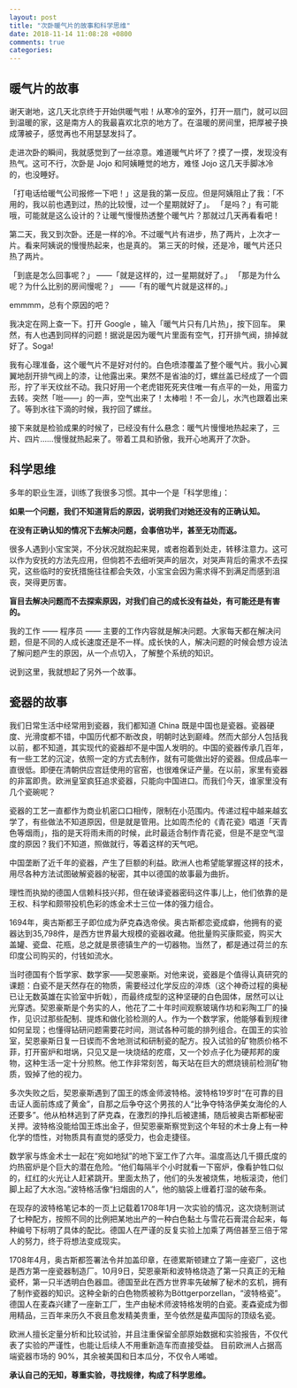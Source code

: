 ```yaml
---
layout: post
title: "次卧暖气片的故事和科学思维"
date: 2018-11-14 11:08:28 +0800
comments: true
categories: 
---
```


## 暖气片的故事

谢天谢地，这几天北京终于开始供暖气啦！从寒冷的室外，打开一扇门，就可以回到温暖的家，这是南方人的我最喜欢北京的地方了。在温暖的房间里，把厚被子换成薄被子，感觉再也不用瑟瑟发抖了。

走进次卧的瞬间，我就感觉到了一丝凉意。难道暖气片坏了？摸了一摸，发现没有热气。这可不行，次卧是 Jojo 和阿姨睡觉的地方，难怪 Jojo 这几天手脚冰冷的，也没睡好。

「打电话给暖气公司报修一下吧！」这是我的第一反应。但是阿姨阻止了我：「不用的，我以前也遇到过，热的比较慢，过一个星期就好了」。
「是吗？」有可能哦，可能就是这么设计的？让暖气慢慢热透整个暖气片？那就过几天再看看吧！

第二天，我又到次卧。还是一样的冷。不过暖气片有进步，热了两片，上次才一片。看来阿姨说的慢慢热起来，也是真的。
第三天的时候，还是冷，暖气片还只热了两片。

「到底是怎么回事呢？」
——「就是这样的，过一星期就好了。」
「那是为什么呢？为什么比别的房间慢呢？」
——「有的暖气片就是这样的。」

emmmm，总有个原因的吧？

我决定在网上查一下。打开 Google ，输入「暖气片只有几片热」，按下回车。
果然，有人也遇到同样的问题！据说是因为暖气片里面有空气，打开排气阀，排掉就好了。Soga!

我有心理准备，这个暖气片不是好对付的。白色喷漆覆盖了整个暖气片。我小心翼翼地刮开排气阀上的漆，让他露出来。果然不是省油的灯，螺丝盖已经成了一个圆形，拧了半天纹丝不动。我只好用一个老虎钳死死夹住唯一有点平的一处，用蛮力去转。突然「咝——」的一声，空气出来了！太棒啦！不一会儿，水汽也跟着出来了。等到水往下滴的时候，我拧回了螺丝。

接下来就是检验成果的时候了，已经没有什么悬念：暖气片慢慢地热起来了，三片、四片……慢慢就热起来了。带着工具和骄傲，我开心地离开了次卧。


## 科学思维

多年的职业生涯，训练了我很多习惯。其中一个是「科学思维」：

**如果一个问题，我们不知道背后的原因，说明我们对她还没有的正确认知。**

**在没有正确认知的情况下去解决问题，会事倍功半，甚至无功而返。**

很多人遇到小宝宝哭，不分状况就抱起来晃，或者抱着到处走，转移注意力。这可以作为安抚的方法先应用，但倘若不去细听哭声的层次，对哭声背后的需求不去探究，这些临时的安抚措施往往都会失效，小宝宝会因为需求得不到满足而感到沮丧，哭得更厉害。

**盲目去解决问题而不去探索原因，对我们自己的成长没有益处，有可能还是有害的。**

我的工作 —— 程序员 —— 主要的工作内容就是解决问题。大家每天都在解决问题，但是不同的人成长速度还是不一样。成长快的人，解决问题的时候会想方设法了解问题产生的原因，从一个点切入，了解整个系统的知识。

说到这里，我就想起了另外一个故事。

## 瓷器的故事

我们日常生活中经常用到瓷器，我们都知道 China 既是中国也是瓷器。瓷器硬度、光滑度都不错，中国历代都不断改良，明朝时达到巅峰。然而大部分人包括我以前，都不知道，其实现代的瓷器却不是中国人发明的。中国的瓷器传承几百年，有一些工艺的沉淀，依照一定的方式去制作，就有可能做出好的瓷器。但成品率一直很低。即便在清朝供应宫廷使用的官窑，也很难保证产量。在以前，家里有瓷器的非富即贵。欧洲皇室疯狂追求瓷器，只能向中国进口。而我们今天，谁家里没有几个瓷碗呢？

瓷器的工艺一直都作为商业机密口口相传，限制在小范围内。传递过程中越来越玄学了，有些做法不知道原因，但是就是管用。比如周杰伦的《青花瓷》唱道「天青色等烟雨」，指的是天将雨未雨的时候，此时最适合制作青花瓷，但是不是空气湿度的原因？我们不知道，照做就行，等着这样的天气吧。

中国垄断了近千年的瓷器，产生了巨额的利益。欧洲人也希望能掌握这样的技术，用尽各种方法试图破解瓷器的秘密，其中以德国的故事最为曲折。

理性而执拗的德国人信赖科技兴邦，但在破译瓷器密码这件事儿上，他们依靠的是王权、科学和颇带投机色彩的炼金术士三位一体的强力组合。

1694年，奥古斯都王子即位成为萨克森选帝侯。奥古斯都恋瓷成癖，他拥有的瓷器达到35,798件，是西方世界最大规模的瓷器收藏。他批量购买康熙瓷，购买大盖罐、瓷盘、花瓶，总之就是景德镇生产的一切器物。当然了，都是通过荷兰的东印度公司购买的，付钱如流水。

当时德国有个哲学家、数学家——契恩豪斯。对他来说，瓷器是个值得认真研究的课题：白瓷不是天然存在的物质，需要经过化学反应的淬炼（这个神奇过程的奥秘已让无数英雄在实验室中折戟），而最终成型的这种坚硬的白色固体，居然可以让光穿透。契恩豪斯是个务实的人，他花了二十年时间观察玻璃作坊和彩陶工厂的操作，见识过那些配制、提炼和做化验检测的人。作为一个数学家，他能够看到规律如何呈现；也懂得钻研问题需要花时间，测试各种可能的排列组合。在国王的实验室，契恩豪斯日复一日锲而不舍地测试和研制瓷的配方。投入试验的矿物质价格不菲，打开窑炉和坩埚，只见又是一块烧结的疙瘩，又一个妙点子化为硬邦邦的废物，这种生活一定十分煎熬。他工作非常刻苦，每天站在巨大的燃烧镜前检测矿物质，毁掉了他的视力。

多次失败之后，契恩豪斯遇到了国王的炼金师波特格。波特格19岁时“在可靠的目击证人面前炼成了黄金”，自那之后争夺这个男孩的人“比争夺特洛伊美女海伦的人还要多”。他从柏林逃到了萨克森，在激烈的挣扎后被逮捕，随后被奥古斯都秘密关押。波特格没能给国王炼出金子，但契恩豪斯察觉到这个年轻的术士身上有一种化学的悟性，对物质具有直觉的感受力，也会走捷径。

数学家与炼金术士一起在“宛如地狱”的地下室工作了六年。温度高达几千摄氏度的灼热窑炉是个巨大的潜在危险。“他们每隔半个小时就看一下窑炉，像看护牲口似的，红红的火光让人赶紧跳开。里面太热了，他们的头发被烧焦，地板滚烫，他们脚上起了大水泡。”波特格活像“扫烟囱的人”，他的脑袋上缠着打湿的破布条。

在现存的波特格笔记本的一页上记载着1708年1月一次实验的情况，这次烧制测试了七种配方，按照不同的比例把某地出产的一种白色黏土与雪花石膏混合起来，每种编号下标明了具体的配比。德国人在严谨的反复实验上加乘了两倍甚至三倍于常人的努力，终于将想法变成现实。

1708年4月，奥古斯都签署法令并加盖印章，在德累斯顿建立了第一座瓷厂，这也是西方第一座瓷器制造厂。10月9日，契恩豪斯和波特格烧造了第一只真正的无釉瓷杯，第一只半透明白色器皿。德国至此在西方世界率先破解了秘术的玄机，拥有了制作瓷器的知识。这种全新的白色物质被称为Böttgerporzellan，“波特格瓷”。 德国人在麦森兴建了一座新工厂，生产由秘术师波特格发明的白瓷。麦森瓷成为御用精品，三百年来历久不衰且愈发精美贵重，至今依然是蜚声国际的顶级名瓷。

欧洲人擅长定量分析和比较试验，并且注重保留全部原始数据和实验报告，不仅代表了实验的严谨性，也能让后续人不用重新造车而直接受益。
目前欧洲人占据高端瓷器市场的 90%，其余被美国和日本瓜分，不仅令人唏嘘。

**承认自己的无知，尊重实验，寻找规律，构成了科学思维。**
